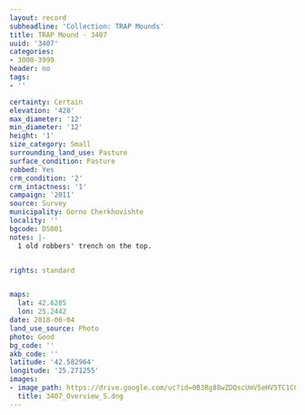 ```yaml
---
layout: record
subheadline: 'Collection: TRAP Mounds'
title: TRAP Mound - 3407
uuid: '3407'
categories:
- 3000-3999
header: no
tags:
- ''

certainty: Certain
elevation: '428'
max_diameter: '12'
min_diameter: '12'
height: '1'
size_category: Small
surrounding_land_use: Pasture
surface_condition: Pasture
robbed: Yes
crm_condition: '2'
crm_intactness: '1'
campaign: '2011'
source: Survey
municipality: Gorno Cherkhovishte
locality: ''
bgcode: DS001
notes: |-
  1 old robbers' trench on the top.


rights: standard


maps:
  lat: 42.6285
  lon: 25.2442
date: 2018-06-04
land_use_source: Photo
photo: Good
bg_code: ''
akb_code: ''
latitude: '42.582964'
longitude: '25.271255'
images:
- image_path: https://drive.google.com/uc?id=0B3Rg88wZDQscUmV5eHV5TC1COXc
  title: 3407_Overview_S.dng
---
```

